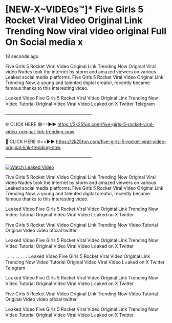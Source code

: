 # [NEW-X~VIDEOs™]* Five Girls 5 Rocket Viral Video Original Link Trending Now viral video original Full On Social media x

18 seconds ago

Five Girls 5 Rocket Viral Video Original Link Trending Now Original Viral video Nudes took the internet by storm and amazed viewers on various Leaked social media platforms. Five Girls 5 Rocket Viral Video Original Link Trending Now, a young and talented digital creator, recently became famous thanks to this interesting video.

L𝚎aked Video Five Girls 5 Rocket Viral Video Original Link Trending Now Video Tutorial Original Video Viral Video L𝚎aked on X Twitter Telegram

———————————————————-

🌐 CLICK HERE 🟢==►► https://2k25fun.com/five-girls-5-rocket-viral-video-original-link-trending-now

🔴 CLICK HERE 🌐==►► https://2k25fun.com/five-girls-5-rocket-viral-video-original-link-trending-now

———————————————————-

[![Watch Leaked Video](https://miro.medium.com/v2/resize:fit:828/format:webp/1*cilzJN44JGOrTw9NJCrNHA.gif "Watch Leaked Video")](https://2k25fun.com/five-girls-5-rocket-viral-video-original-link-trending-now)

Five Girls 5 Rocket Viral Video Original Link Trending Now Original Viral video Nudes took the internet by storm and amazed viewers on various Leaked social media platforms. Five Girls 5 Rocket Viral Video Original Link Trending Now, a young and talented digital creator, recently became famous thanks to this interesting video.

L𝚎aked Video Five Girls 5 Rocket Viral Video Original Link Trending Now Video Tutorial Original Video Viral Video L𝚎aked on X Twitter

Five Girls 5 Rocket Viral Video Original Link Trending Now Video Tutorial Original Video video oficial twitter

L𝚎aked Video Five Girls 5 Rocket Viral Video Original Link Trending Now Video Tutorial Original Video Viral Video L𝚎aked on X Twitter

. . . . . . . . . L𝚎aked Video Five Girls 5 Rocket Viral Video Original Link Trending Now Video Tutorial Original Video Viral Video L𝚎aked on X Twitter Telegram

L𝚎aked Video Five Girls 5 Rocket Viral Video Original Link Trending Now Video Tutorial Original Video Viral Video L𝚎aked on X Twitter

Five Girls 5 Rocket Viral Video Original Link Trending Now Video Tutorial Original Video video oficial twitter

L𝚎aked Video Five Girls 5 Rocket Viral Video Original Link Trending Now Video Tutorial Original Video Viral Video L𝚎aked on X Twitter.